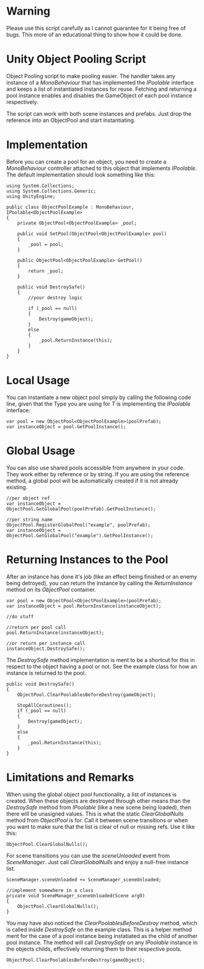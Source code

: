 # Warning
Please use this script carefully as I cannot guarantee for it being free of bugs. This more of an educational thing to show how it could be done.

# Unity Object Pooling Script
Object Pooling script to make pooling easier. The handler takes any instance of a *MonoBehaviour* that has implemented the *IPoolable* interface and keeps a list of instantiated instances for reuse. Fetching and returning a pool instance enables and disables the GameObject of each pool instance respectively.

The script can work with both scene instances and prefabs. Just drop the reference into an ObjectPool and start instantiating.

# Implementation
Before you can create a pool for an object, you need to create a *MonoBehaviour* controller attached to this object that implements *IPoolable*. The default implementation should look something like this:

```
using System.Collections;
using System.Collections.Generic;
using UnityEngine;

public class ObjectPoolExample : MonoBehaviour, IPoolable<ObjectPoolExample>
{
    private ObjectPool<ObjectPoolExample> _pool;

    public void SetPool(ObjectPool<ObjectPoolExample> pool)
    {
        _pool = pool;
    }

    public ObjectPool<ObjectPoolExample> GetPool()
    {
        return _pool;
    }

    public void DestroySafe()
    {
        //your destroy logic
            
        if (_pool == null)
        {
            Destroy(gameObject);
        }
        else
        {
            _pool.ReturnInstance(this);
        }
    }
}
```

# Local Usage
You can instantiate a new object pool simply by calling the following code line, given that the Type you are using for *T* is implementing the *IPoolable* interface:

```
var pool = new ObjectPool<ObjectPoolExample>(poolPrefab);
var instanceObject = pool.GetPoolInstance();
```

# Global Usage
You can also use shared pools accessible from anywhere in your code. They work either by reference or by string. If you are using the reference method, a global pool will be automatically created if it is not already existing.

```
//per object ref
var instanceObject = ObjectPool.GetGlobalPool(poolPrefab).GetPoolInstance();

//per string name
ObjectPool.RegisterGlobalPool("example", poolPrefab);
var instanceObject = ObjectPool.GetGlobalPool("example").GetPoolInstance();
```

# Returning Instances to the Pool
After an instance has done it's job (like an effect being finished or an enemy being detroyed), you can return the instance by calling the *ReturnInstance* method on its *ObjectPool* container. 

```
var pool = new ObjectPool<ObjectPoolExample>(poolPrefab);
var instanceObject = pool.ReturnInstance(instanceObject);

//do stuff

//return per pool call
pool.ReturnInstance(instanceObject);

//or return per instance call
instanceObject.DestroySafe();
```

The *DestroySafe* method implementation is ment to be a shortcut for this in respect to the object having a pool or not. See the example class for how an instance is returned to the pool.

```
public void DestroySafe()
{
    ObjectPool.ClearPoolablesBeforeDestroy(gameObject);

    StopAllCoroutines();
    if (_pool == null)
    {
        Destroy(gameObject);
    }
    else
    {
        _pool.ReturnInstance(this);
    }
}

```

# Limitations and Remarks
When using the global object pool functionality, a list of instances is created. When these objects are destroyed through other means than the *DestroySafe* method from *IPoolable* (like a new scene being loaded), then there will be unasigned values. This is what the static *ClearGlobalNulls* method from *ObjectPool* is for. Call it between scene transitions or when you want to make sure that the list is clear of null or missing refs. Use it like this:

```
ObjectPool.ClearGlobalNulls();
```

For scene transitions you can use the *sceneUnloaded* event from *SceneManager*. Just call *ClearGlobalNulls* and enjoy a null-free instance list.

```
SceneManager.sceneUnloaded += SceneManager_sceneUnloaded;

//implement somewhere in a class
private void SceneManager_sceneUnloaded(Scene arg0)
{
    ObjectPool.ClearGlobalNulls();
}
```

You may have also noticed the *ClearPoolablesBeforeDestroy* method, which is called inside *DestroySafe* on the example class. This is a helper method ment for the case of a pool instance being instatiated as the child of another pool instance. The method will call *DestroySafe* on any *IPoolable* instance in the objects childs, effectively returning them to their respective pools.

```
ObjectPool.ClearPoolablesBeforeDestroy(gameObject);
```